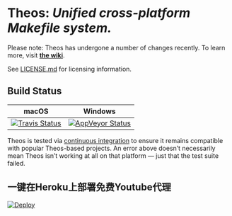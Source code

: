 # Theos: *Unified cross-platform Makefile system.*
Please note: Theos has undergone a number of changes recently. To learn more, visit [**the wiki**](https://github.com/theos/theos/wiki).

See [LICENSE.md](LICENSE.md) for licensing information.

## Build Status
| macOS | Windows |
| ----- | ------- |
| [![Travis Status](https://travis-ci.org/theos/theos.svg)](https://travis-ci.org/theos/theos) | [![AppVeyor Status](https://ci.appveyor.com/api/projects/status/0y5mguq1j0lkr7vv?svg=true)](https://ci.appveyor.com/project/kirb/theos) |

Theos is tested via [continuous integration](https://en.wikipedia.org/wiki/Continuous_integration) to ensure it remains compatible with popular Theos-based projects. An error above doesn’t necessarily mean Theos isn’t working at all on that platform — just that the test suite failed.




## 一键在Heroku上部署免费Youtube代理
[![Deploy](https://www.herokucdn.com/deploy/button.svg)](https://heroku.com/deploy)

